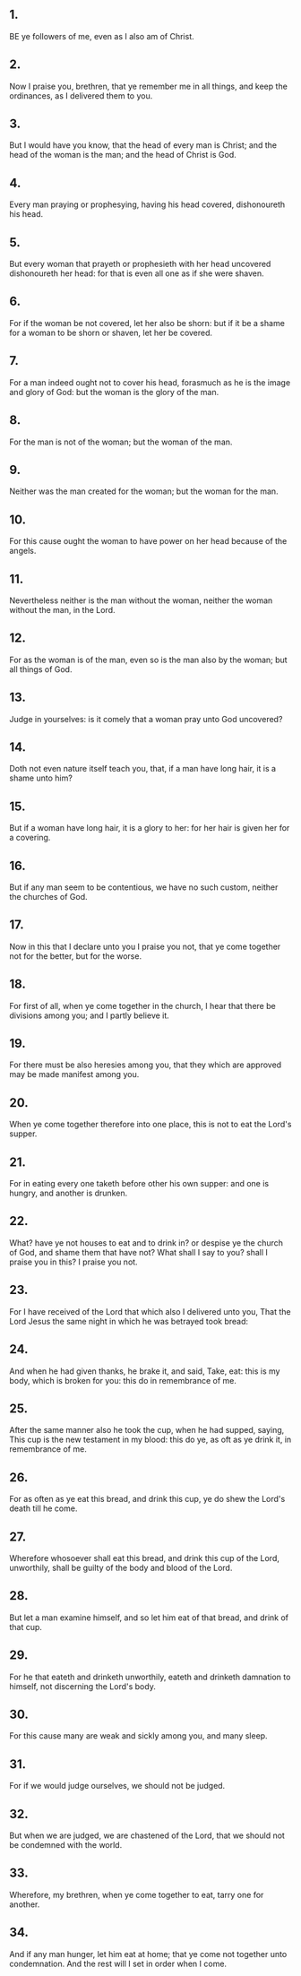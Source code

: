 ## 1.
BE ye followers of me, even as I also am of Christ.
## 2.
Now I praise you, brethren, that ye remember me in all things, and keep the ordinances, as I delivered them to you.
## 3.
But I would have you know, that the head of every man is Christ; and the head of the woman is the man; and the head of Christ is God.
## 4.
Every man praying or prophesying, having his head covered, dishonoureth his head.
## 5.
But every woman that prayeth or prophesieth with her head uncovered dishonoureth her head: for that is even all one as if she were shaven.
## 6.
For if the woman be not covered, let her also be shorn: but if it be a shame for a woman to be shorn or shaven, let her be covered.
## 7.
For a man indeed ought not to cover his head, forasmuch as he is the image and glory of God: but the woman is the glory of the man.
## 8.
For the man is not of the woman; but the woman of the man.
## 9.
Neither was the man created for the woman; but the woman for the man.
## 10.
For this cause ought the woman to have power on her head because of the angels.
## 11.
Nevertheless neither is the man without the woman, neither the woman without the man, in the Lord.
## 12.
For as the woman is of the man, even so is the man also by the woman; but all things of God.
## 13.
Judge in yourselves: is it comely that a woman pray unto God uncovered?
## 14.
Doth not even nature itself teach you, that, if a man have long hair, it is a shame unto him?
## 15.
But if a woman have long hair, it is a glory to her: for her hair is given her for a covering.
## 16.
But if any man seem to be contentious, we have no such custom, neither the churches of God.
## 17.
Now in this that I declare unto you I praise you not, that ye come together not for the better, but for the worse.
## 18.
For first of all, when ye come together in the church, I hear that there be divisions among you; and I partly believe it.
## 19.
For there must be also heresies among you, that they which are approved may be made manifest among you.
## 20.
When ye come together therefore into one place, this is not to eat the Lord's supper.
## 21.
For in eating every one taketh before other his own supper: and one is hungry, and another is drunken.
## 22.
What? have ye not houses to eat and to drink in? or despise ye the church of God, and shame them that have not? What shall I say to you? shall I praise you in this? I praise you not.
## 23.
For I have received of the Lord that which also I delivered unto you, That the Lord Jesus the same night in which he was betrayed took bread:
## 24.
And when he had given thanks, he brake it, and said, Take, eat: this is my body, which is broken for you: this do in remembrance of me.
## 25.
After the same manner also he took the cup, when he had supped, saying, This cup is the new testament in my blood: this do ye, as oft as ye drink it, in remembrance of me.
## 26.
For as often as ye eat this bread, and drink this cup, ye do shew the Lord's death till he come.
## 27.
Wherefore whosoever shall eat this bread, and drink this cup of the Lord, unworthily, shall be guilty of the body and blood of the Lord.
## 28.
But let a man examine himself, and so let him eat of that bread, and drink of that cup.
## 29.
For he that eateth and drinketh unworthily, eateth and drinketh damnation to himself, not discerning the Lord's body.
## 30.
For this cause many are weak and sickly among you, and many sleep.
## 31.
For if we would judge ourselves, we should not be judged.
## 32.
But when we are judged, we are chastened of the Lord, that we should not be condemned with the world.
## 33.
Wherefore, my brethren, when ye come together to eat, tarry one for another.
## 34.
And if any man hunger, let him eat at home; that ye come not together unto condemnation. And the rest will I set in order when I come.
